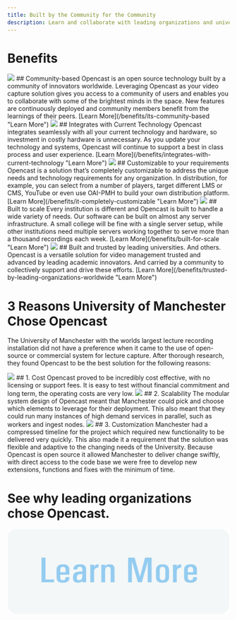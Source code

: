 ```yaml
---
title: Built by the Community for the Community
description: Learn and collaborate with leading organizations and universities worldwide. Opencast helps you build custom video capture solutions.
---
```


# Benefits

<img class="feature-image-left" src="http://www.opencast.org/wp-content/uploads/2015/02/community.jpg">
## Community-based
Opencast is an open source technology built by a community of innovators worldwide. Leveraging Opencast as your video capture solution gives you access to a community of users and enables you to collaborate with some of the brightest minds in the space. New features are continuously deployed and community members benefit from the learnings of their peers.
[Learn More](/benefits/its-community-based "Learn More")

<img class="feature-image-right" src="http://www.opencast.org/wp-content/uploads/2015/02/integrates.jpg">
## Integrates with Current Technology
Opencast integrates seamlessly with all your current technology and hardware, so investment in costly hardware is unnecessary. As you update your technology and systems, Opencast will continue to support a best in class process and user experience.
[Learn More](/benefits/integrates-with-current-technology "Learn More")

<img class="feature-image-left" src="http://www.opencast.org/wp-content/uploads/2015/02/custom.jpg">
## Customizable to your requirements
Opencast is a solution that’s completely customizable to address the unique needs and technology requirements for any organization. In distribution, for example, you can select from a number of players, target different LMS or CMS, YouTube or even use OAI-PMH to build your own distribution platform.
[Learn More](/benefits/it-completely-customizable "Learn More")

<img class="feature-image-right" src="http://www.opencast.org/wp-content/uploads/2015/02/scale.pngg">  
## Built to scale
Every institution is different and Opencast is built to handle a wide variety of needs. Our software can be built on almost any server infrastructure. A small college will be fine with a single server setup, while other institutions need multiple servers working together to serve more than a thousand recordings each week.
[Learn More](/benefits/built-for-scale "Learn More")

<img class="feature-image-left" src="http://www.opencast.org/wp-content/uploads/2015/02/trusted.png">
## Built and trusted by leading universities. And others.
Opencast is a versatile solution for video management trusted and advanced by leading academic innovators. And carried by a community to collectively support and drive these efforts.
[Learn More](/benefits/trusted-by-leading-organizations-worldwide "Learn More")

# 3 Reasons University of Manchester Chose Opencast
The University of Manchester with the worlds largest lecture recording installation did not have a preference when it came to the use of open-source or commercial system for lecture capture. After thorough research, they found Opencast to be the best solution for the following reasons:

<img class="feature-image-left" src="http://www.opencast.org/wp-content/uploads/2015/08/cost-2.jpg">
## 1. Cost
Opencast proved to be incredibly cost effective, with no licensing or support fees. It is easy to test without financial commitment and long term, the operating costs are very low.

<img class="feature-image-right" src="http://www.opencast.org/wp-content/uploads/2015/07/scalability-2.jpg">
## 2. Scalability
The modular system design of Opencast meant that Manchester could pick and choose which elements to leverage for their deployment. This also meant that they could run many instances of high demand services in parallel, such as workers and ingest nodes.

<img class="feature-image-left" src="http://www.opencast.org/wp-content/uploads/2015/08/custom-2.jpg">
## 3. Customization
Manchester had a compressed timeline for the project which required new functionality to be delivered very quickly. This also made it a requirement that the solution was flexible and adaptive to the changing needs of the University. Because Opencast is open source it allowed Manchester to deliver change swiftly, with direct access to the code base we were free to develop new extensions, functions and fixes with the minimum of time.

# See why leading organizations chose Opencast.
[<img class="button" src="img/button.png">](http://www.opencast.org/users)
